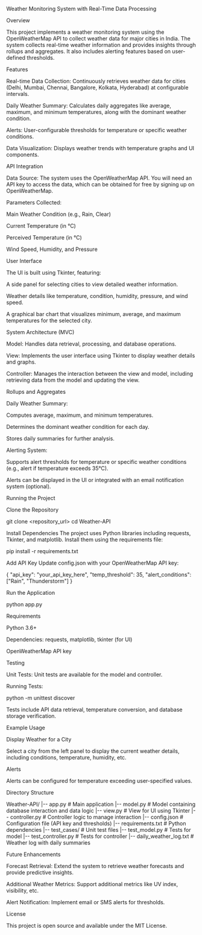 Weather Monitoring System with Real-Time Data Processing

Overview

This project implements a weather monitoring system using the OpenWeatherMap API to collect weather data for major cities in India. The system collects real-time weather information and provides insights through rollups and aggregates. It also includes alerting features based on user-defined thresholds.

Features

Real-time Data Collection: Continuously retrieves weather data for cities (Delhi, Mumbai, Chennai, Bangalore, Kolkata, Hyderabad) at configurable intervals.

Daily Weather Summary: Calculates daily aggregates like average, maximum, and minimum temperatures, along with the dominant weather condition.

Alerts: User-configurable thresholds for temperature or specific weather conditions.

Data Visualization: Displays weather trends with temperature graphs and UI components.

API Integration

Data Source: The system uses the OpenWeatherMap API. You will need an API key to access the data, which can be obtained for free by signing up on OpenWeatherMap.

Parameters Collected:

Main Weather Condition (e.g., Rain, Clear)

Current Temperature (in °C)

Perceived Temperature (in °C)

Wind Speed, Humidity, and Pressure

User Interface

The UI is built using Tkinter, featuring:

A side panel for selecting cities to view detailed weather information.

Weather details like temperature, condition, humidity, pressure, and wind speed.

A graphical bar chart that visualizes minimum, average, and maximum temperatures for the selected city.

System Architecture (MVC)

Model: Handles data retrieval, processing, and database operations.

View: Implements the user interface using Tkinter to display weather details and graphs.

Controller: Manages the interaction between the view and model, including retrieving data from the model and updating the view.

Rollups and Aggregates

Daily Weather Summary:

Computes average, maximum, and minimum temperatures.

Determines the dominant weather condition for each day.

Stores daily summaries for further analysis.

Alerting System:

Supports alert thresholds for temperature or specific weather conditions (e.g., alert if temperature exceeds 35°C).

Alerts can be displayed in the UI or integrated with an email notification system (optional).

Running the Project

Clone the Repository

git clone <repository_url>
cd Weather-API

Install Dependencies
The project uses Python libraries including requests, Tkinter, and matplotlib. Install them using the requirements file:

pip install -r requirements.txt

Add API Key
Update config.json with your OpenWeatherMap API key:

{
  "api_key": "your_api_key_here",
  "temp_threshold": 35,
  "alert_conditions": ["Rain", "Thunderstorm"]
}

Run the Application

python app.py

Requirements

Python 3.6+

Dependencies: requests, matplotlib, tkinter (for UI)

OpenWeatherMap API key

Testing

Unit Tests: Unit tests are available for the model and controller.

Running Tests:

python -m unittest discover

Tests include API data retrieval, temperature conversion, and database storage verification.

Example Usage

Display Weather for a City

Select a city from the left panel to display the current weather details, including conditions, temperature, humidity, etc.

Alerts

Alerts can be configured for temperature exceeding user-specified values.

Directory Structure

Weather-API/
  |-- app.py                # Main application
  |-- model.py              # Model containing database interaction and data logic
  |-- view.py               # View for UI using Tkinter
  |-- controller.py         # Controller logic to manage interaction
  |-- config.json           # Configuration file (API key and thresholds)
  |-- requirements.txt      # Python dependencies
  |-- test_cases/           # Unit test files
      |-- test_model.py     # Tests for model
      |-- test_controller.py # Tests for controller
  |-- daily_weather_log.txt # Weather log with daily summaries

Future Enhancements

Forecast Retrieval: Extend the system to retrieve weather forecasts and provide predictive insights.

Additional Weather Metrics: Support additional metrics like UV index, visibility, etc.

Alert Notification: Implement email or SMS alerts for thresholds.

License

This project is open source and available under the MIT License.
